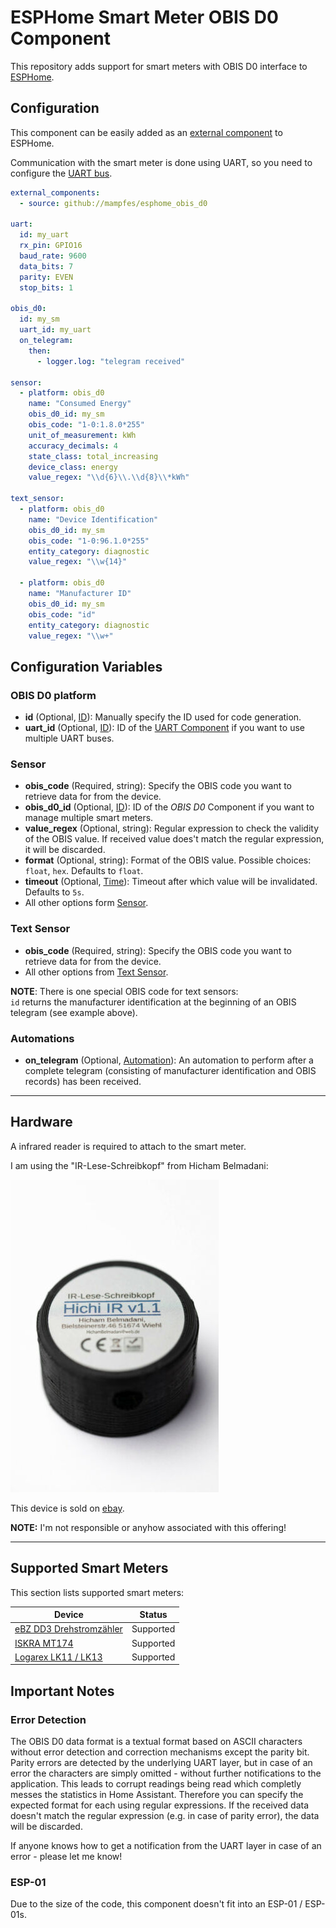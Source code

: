 # ESPHome Smart Meter OBIS D0 Component

This repository adds support for smart meters with OBIS D0 interface to [ESPHome](https://esphome.io).

## Configuration

This component can be easily added as an [external component](https://esphome.io/components/external_components.html) to ESPHome.

Communication with the smart meter is done using UART, so you need to configure the [UART bus](https://esphome.io/components/uart.html#uart).

```yaml
external_components:
  - source: github://mampfes/esphome_obis_d0

uart:
  id: my_uart
  rx_pin: GPIO16
  baud_rate: 9600
  data_bits: 7
  parity: EVEN
  stop_bits: 1

obis_d0:
  id: my_sm
  uart_id: my_uart
  on_telegram:
    then:
      - logger.log: "telegram received"

sensor:
  - platform: obis_d0
    name: "Consumed Energy"
    obis_d0_id: my_sm
    obis_code: "1-0:1.8.0*255"
    unit_of_measurement: kWh
    accuracy_decimals: 4
    state_class: total_increasing
    device_class: energy
    value_regex: "\\d{6}\\.\\d{8}\\*kWh"

text_sensor:
  - platform: obis_d0
    name: "Device Identification"
    obis_d0_id: my_sm
    obis_code: "1-0:96.1.0*255"
    entity_category: diagnostic
    value_regex: "\\w{14}"

  - platform: obis_d0
    name: "Manufacturer ID"
    obis_d0_id: my_sm
    obis_code: "id"
    entity_category: diagnostic
    value_regex: "\\w+"
```

## Configuration Variables

### OBIS D0 platform

- **id** (Optional, [ID](https://esphome.io/guides/configuration-types.html#config-id)): Manually specify the ID used for code generation.
- **uart_id** (Optional, [ID](https://esphome.io/guides/configuration-types.html#config-id)): ID of the [UART Component](https://esphome.io/components/uart.html#uart) if you want to use multiple UART buses.

### Sensor

- **obis_code** (Required, string): Specify the OBIS code you want to retrieve data for from the device.
- **obis_d0_id** (Optional, [ID](https://esphome.io/guides/configuration-types.html#config-id)): ID of the *OBIS D0* Component if you want to manage multiple smart meters.
- **value_regex** (Optional, string): Regular expression to check the validity of the OBIS value. If received value does't match the regular expression, it will be discarded.
- **format** (Optional, string): Format of the OBIS value. Possible choices: `float`, `hex`. Defaults to `float`.
- **timeout** (Optional, [Time](https://esphome.io/guides/configuration-types.html#config-time)): Timeout after which value will be invalidated. Defaults to `5s`.
- All other options form [Sensor](https://esphome.io/components/sensor/index.html#config-sensor).

### Text Sensor

- **obis_code** (Required, string): Specify the OBIS code you want to retrieve data for from the device.
- All other options from [Text Sensor](https://esphome.io/components/text_sensor/index.html#config-text-sensor).

**NOTE**: There is one special OBIS code for text sensors:  
`id` returns the manufacturer identification at the beginning of an OBIS telegram (see example above).

### Automations

- **on_telegram** (Optional, [Automation](https://esphome.io/guides/automations.html#automation)): An automation to perform after a complete telegram (consisting of manufacturer identification and OBIS records) has been received.

---

## Hardware

A infrared reader is required to attach to the smart meter.

I am using the "IR-Lese-Schreibkopf" from Hicham Belmadani:

![Infrared Reader](doc/ir_reader.jpg)

This device is sold on [ebay](https://www.ebay.de/itm/314015465828).

**NOTE:** I'm not responsible or anyhow associated with this offering!

---

## Supported Smart Meters

This section lists supported smart meters:

| Device | Status |
|-|-|
| [eBZ DD3 Drehstromzähler](doc/ebz_dd3.md) | Supported |
| [ISKRA MT174](doc/iskra_mt174.md) | Supported |
| [Logarex LK11 / LK13](doc/logarex.md) | Supported |

## Important Notes

### Error Detection

The OBIS D0 data format is a textual format based on ASCII characters without error detection and correction mechanisms except the parity bit. Parity errors are detected by the underlying UART layer, but in case of an error the characters are simply omitted - without further notifications to the application. This leads to corrupt readings being read which completly messes the statistics in Home Assistant. Therefore you can specify the expected format for each using regular expressions. If the received data doesn't match the regular expression (e.g. in case of parity error), the data will be discarded.

If anyone knows how to get a notification from the UART layer in case of an error - please let me know!

### ESP-01

Due to the size of the code, this component doesn't fit into an ESP-01 / ESP-01s.
